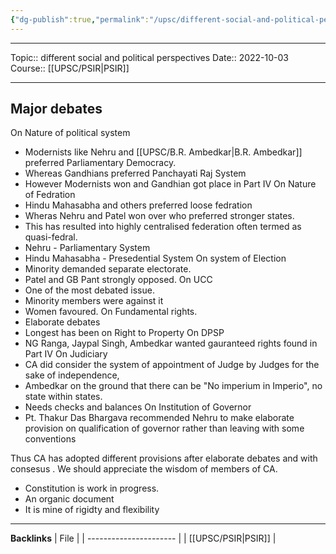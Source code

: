 ```yaml
---
{"dg-publish":true,"permalink":"/upsc/different-social-and-political-perspectives/"}
---
```


----
Topic:: different social and political perspectives
Date:: 2022-10-03
Course:: [[UPSC/PSIR\|PSIR]] 

----
## Major debates
On Nature of political system 
- Modernists like Nehru and [[UPSC/B.R. Ambedkar\|B.R. Ambedkar]] preferred Parliamentary Democracy.
- Whereas Gandhians preferred Panchayati Raj System 
- However Modernists won and Gandhian got place in Part IV
On Nature of Fedration 
- Hindu Mahasabha and others preferred loose fedration 
- Wheras Nehru and Patel won over who preferred stronger states. 
- This has resulted into highly centralised federation often termed as quasi-fedral. 
- Nehru - Parliamentary System 
- Hindu Mahasabha - Presedential System 
On system of Election 
- Minority demanded separate electorate. 
- Patel and GB Pant strongly opposed. 
On UCC 
- One of the most debated issue. 
- Minority members were against it 
- Women favoured. 
On Fundamental rights. 
- Elaborate debates
- Longest has been on Right to Property
On DPSP 
- NG Ranga, Jaypal Singh, Ambedkar wanted gauranteed rights found in Part IV 
On Judiciary
- CA did consider the system of appointment of Judge by Judges for the sake of independence, 
- Ambedkar on the ground that there can be "No imperium in Imperio", no state within states. 
- Needs checks and balances
On Institution of Governor
- Pt. Thakur Das Bhargava recommended Nehru to make elaborate provision on qualification of governor rather than leaving with some conventions

Thus CA has adopted different provisions after elaborate debates and with consesus . We should appreciate the wisdom of members of CA. 
- Constitution is work in progress. 
- An organic document
- It is mine of rigidty and flexibility

---
**Backlinks**
| File                   |
| ---------------------- |
| [[UPSC/PSIR\|PSIR]] |



